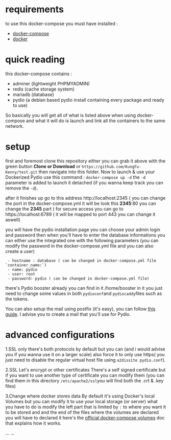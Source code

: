 # requirements
to use this docker-compose you must have installed :
- [docker-compose](https://docs.docker.com/compose/install/)
- [docker](https://docs.docker.com/install/)

# quick reading
this docker-compose contains :
- adminer (lightweight PHPMYADMIN)
- redis (cache storage system)
- mariadb (database)
- pydio (a debian based pydio install containing every package and ready to use)

So basically you will get all of what is listed above when using docker-compose and what it will do is launch and link all the containers to the same network.


# setup
first and foremost
clone this repository either you can grab it above with the green button **Clone or Download** or `https://github.com/KungFu-Kenny/test.git`
then navigate into this folder.
Now to launch & use your Dockerized Pydio use this command :
`docker-compose up -d` the `-d` parameter is added to launch it detached (if you wanna keep track you can remove the `-d`).


after it finishes up go to this address http://localhost:2345 ( you can change the port in the docker-compose.yml it will be look this **2345**:80 you can change the **2345** part )
for secure access you can go to https://localhost:6789 ( it will be mapped to port 443 you can change it aswell)

you will have the pydio installation page you can choose your admin login and password then when you'll have to enter the database informations you can either use the integrated one with the following parameters
(you can modify the password in the docker-compose.yml file and you can also create a user)

     - hostname : database ( can be changed in docker-compose.yml file `container_name:`)
     - name: pydio
     - user: root
     - password: pydio ( can be changed in docker-compose.yml file)


there's Pydio booster already you can find in it /home/booster in it you just need to change some values in both `pydioconf`and `pydiocaddy`files
such as the tokens.


You can also setup the mail using postfix (it's easy), you can follow [this guide](https://easyengine.io/tutorials/linux/ubuntu-postfix-gmail-smtp/).
I advise you to create a mail that you'll use for Pydio.

# advanced configurations

1.SSL only
there's both protocols by default but you can (and i would advise you if you wanna use it on a larger scale) also force it to only use https( you just need to disable the regular virtual host file using `a2dissite pydio.conf`).

2.SSL Let's encrypt or other certificates
There's a self signed certificate but if you want to use another type of certificate you can modify them (you can find them in this directory `/etc/apache2/ssl`you will find both the .crt & .key files)

3.Change where docker stores data
By default it's using Docker's local Volumes but you can modify it to use your local storage (or server) what you have to do is modify the left part that is limited by `:` to where you want it to be stored and and the end of the files where the volumes are declared you will have to declared it here's the [official docker-compose volumes](https://docs.docker.com/compose/compose-file/#volumes) doc that explains how it works.





...
...
